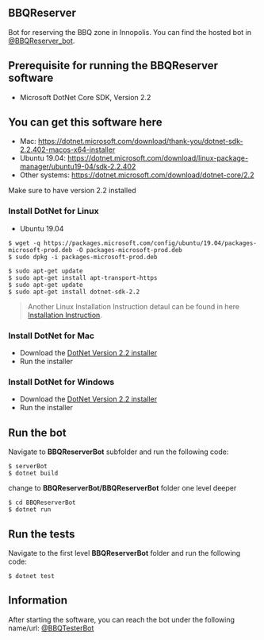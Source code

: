 ## BBQReserver
Bot for reserving the BBQ zone in Innopolis.
You can find the hosted bot in [@BBQReserver_bot](https://t.me/BBQReserver_bot).

## Prerequisite for running the BBQReserver software
- Microsoft DotNet Core SDK, Version 2.2

## You can get this software here
- Mac: https://dotnet.microsoft.com/download/thank-you/dotnet-sdk-2.2.402-macos-x64-installer
- Ubuntu 19.04: https://dotnet.microsoft.com/download/linux-package-manager/ubuntu19-04/sdk-2.2.402
- Other systems: https://dotnet.microsoft.com/download/dotnet-core/2.2

Make sure to have version 2.2 installed

### Install DotNet for Linux
- Ubuntu 19.04
```
$ wget -q https://packages.microsoft.com/config/ubuntu/19.04/packages-microsoft-prod.deb -O packages-microsoft-prod.deb
$ sudo dpkg -i packages-microsoft-prod.deb
```

```
$ sudo apt-get update
$ sudo apt-get install apt-transport-https
$ sudo apt-get update
$ sudo apt-get install dotnet-sdk-2.2
```

> Another Linux Installation Instruction detaul can be found in here [Installation Instruction](https://docs.microsoft.com/en-us/dotnet/core/install/linux-package-manager-ubuntu-1904).

### Install DotNet for Mac
- Download the [DotNet Version 2.2 installer](https://dotnet.microsoft.com/download/thank-you/dotnet-sdk-2.2.402-macos-x64-installer)
- Run the installer

### Install DotNet for Windows
- Download the [DotNet Version 2.2 installer](https://dotnet.microsoft.com/download/thank-you/dotnet-sdk-2.2.402-macos-x64-installer)
- Run the installer

## Run the bot
Navigate to **BBQReserverBot** subfolder and run the following code:
```
$ serverBot
$ dotnet build
```
change to **BBQReserverBot/BBQReserverBot** folder one level deeper
```
$ cd BBQReserverBot
$ dotnet run
```
## Run the tests
Navigate to the first level **BBQReserverBot** folder and run the following code:
```
$ dotnet test
```

## Information
After starting the software, you can reach the bot under the following name/url:
[@BBQTesterBot](https://t.me/BBQTesterBot)
